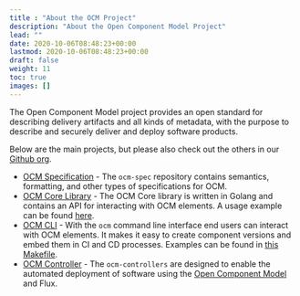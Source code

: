 ```yaml
---
title : "About the OCM Project"
description: "About the Open Component Model Project"
lead: ""
date: 2020-10-06T08:48:23+00:00
lastmod: 2020-10-06T08:48:23+00:00
draft: false
weight: 11
toc: true
images: []
---
```


The Open Component Model project provides an open standard for describing delivery artifacts and all kinds of metadata, with the purpose to describe and securely deliver and deploy software products.

Below are the main projects, but please also check out the others in our [Github org](https://github.com/open-component-model).

- [OCM Specification](https://github.com/open-component-model/ocm-spec/blob/main/README.md) - The `ocm-spec` repository contains semantics, formatting, and other types of specifications for OCM.
- [OCM Core Library](https://github.com/open-component-model/ocm#ocm-library) - The OCM Core library is written in Golang and contains an API for interacting with OCM elements. A usage example can be found [here](https://github.com/open-component-model/ocm/tree/main/examples/lib).
- [OCM CLI](https://github.com/open-component-model/ocm#ocm-cli) - With the `ocm` command line interface end users can interact with OCM elements. It makes it easy to create component versions and embed them in CI and CD processes. Examples can be found in [this Makefile](https://github.com/open-component-model/ocm/blob/main/examples/make/Makefile).
- [OCM Controller](https://github.com/open-component-model/ocm-controller) - The `ocm-controllers` are designed to enable the automated deployment of software using the [Open Component Model](https://ocm.software) and Flux.